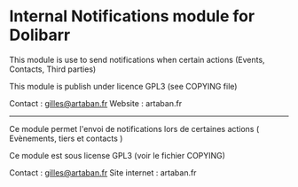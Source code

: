 Internal Notifications module for Dolibarr
=========

This module is use to send notifications when certain actions (Events, Contacts, Third parties)

This module is publish under licence GPL3 (see COPYING file)

Contact : gilles@artaban.fr
Website : artaban.fr

--------------------------------------


Ce module permet l'envoi de notifications lors de certaines actions ( Evènements, tiers et contacts )

Ce module est sous license GPL3 (voir le fichier COPYING)

Contact : gilles@artaban.fr
Site internet : artaban.fr
